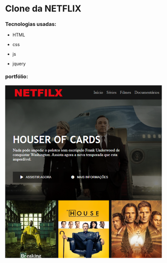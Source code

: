 # Clone da NETFLIX

### Tecnologias usadas:

- HTML

- css

- js

- jquery

  

### portfólio:

![netflix-img](https://github.com/BrunoUemg/clone-netflix/blob/master/img/netflix-img.png)